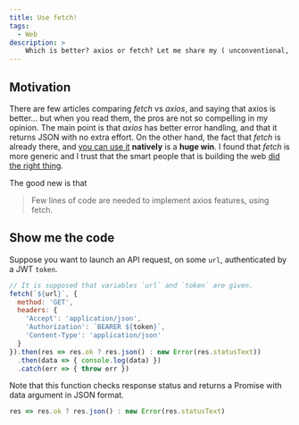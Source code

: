 ```yaml
---
title: Use fetch!
tags:
  - Web
description: >
    Which is better? axios or fetch? Let me share my ( unconventional, as always :^) opinion.
---
```


## Motivation

There are few articles comparing *fetch* vs *axios*, and saying that axios is better... but when you read them, the pros are not so compelling in my opinion.
The main point is that *axios* has better error handling, and that it returns JSON with no extra effort.
On the other hand, the fact that *fetch* is already there, and [you can use it](https://caniuse.com/#feat=fetch) **natively** is a **huge win**.
I found that *fetch* is more generic and I trust that the smart people that is building the web [did the right thing](http://www.catb.org/jargon/html/R/Right-Thing.html).

The good new is that

> Few lines of code are needed to implement axios features, using fetch.

## Show me the code

Suppose you want to launch an API request, on some `url`, authenticated by
a JWT `token`.

```javascript
// It is supposed that variables `url` and `token` are given.
fetch(`${url}`, {
  method: 'GET',
  headers: {
    'Accept': 'application/json',
    'Authorization': `BEARER ${token}`,
    'Content-Type': 'application/json'
  }
}).then(res => res.ok ? res.json() : new Error(res.statusText))
  .then(data => { console.log(data) })
  .catch(err => { throw err })
```

Note that this function checks response status and returns a Promise with data argument in JSON format.

```javascript
res => res.ok ? res.json() : new Error(res.statusText)
```

